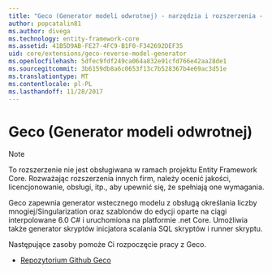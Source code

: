 ```yaml
---
title: "Geco (Generator modeli odwrotnej) - narzędzia i rozszerzenia - EF Core"
author: popcatalin81
ms.author: divega
ms.technology: entity-framework-core
ms.assetid: 41B5D9AB-FE27-4FC9-B1F0-F342692DEF35
uid: core/extensions/geco-reverse-model-generator
ms.openlocfilehash: 5dfec9fdf249ca064a832e91cfd766e42aa28de1
ms.sourcegitcommit: 3b6159db8a6c0653f13c7b528367b4e69ac3d51e
ms.translationtype: MT
ms.contentlocale: pl-PL
ms.lasthandoff: 11/28/2017
---
```

# <a name="geco-reverse-model-generator"></a>Geco (Generator modeli odwrotnej)

> [!NOTE]  
> To rozszerzenie nie jest obsługiwana w ramach projektu Entity Framework Core. Rozważając rozszerzenia innych firm, należy ocenić jakości, licencjonowanie, obsługi, itp., aby upewnić się, że spełniają one wymagania.

Geco zapewnia generator wstecznego modelu z obsługą określania liczby mnogiej/Singularization oraz szablonów do edycji oparte na ciągi interpolowane 6.0 C# i uruchomiona na platformie .net Core. Umożliwia także generator skryptów inicjatora scalania SQL skryptów i runner skryptu.

Następujące zasoby pomoże Ci rozpoczęcie pracy z Geco.
* [Repozytorium Github Geco](https://github.com/iQuarc/Geco)
